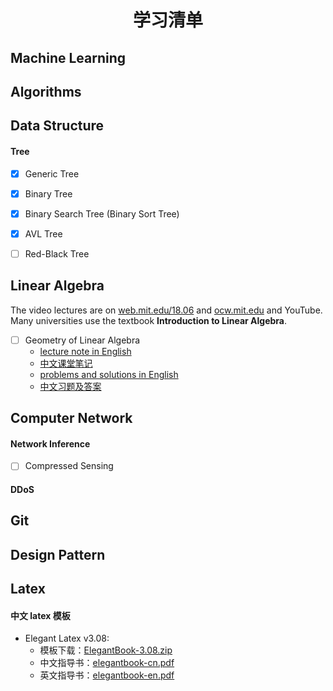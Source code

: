 # <center>学习清单</center>



## Machine Learning



## Algorithms



## Data Structure

#### Tree

- [x] Generic Tree

- [x] Binary Tree

- [x] Binary Search Tree (Binary Sort Tree)

- [x] AVL Tree

- [ ] Red-Black Tree



## Linear Algebra

The video lectures are on [web.mit.edu/18.06](http://web.mit.edu/18.06/www/) and [ocw.mit.edu](http://ocw.mit.edu/courses/mathematics/18-06sc-linear-algebra-fall-2011/) and YouTube. Many universities use the textbook **Introduction to Linear Algebra**.

- [ ] Geometry of Linear Algebra
  - [lecture note in English](./linear-algebra/01-geometry-of-linear-algebra.pdf)
  - [中文课堂笔记]()
  - [problems and solutions in English](./linear-algebra/01-problems-and-solutions.pdf)
  - [中文习题及答案]()

## Computer Network

#### Network Inference

- [ ] Compressed Sensing



#### DDoS



## Git



## Design Pattern





## Latex

#### 中文 latex 模板

- Elegant Latex v3.08: 
  - 模板下载：[ElegantBook-3.08.zip](./latex/ElegangBook/ElegantBook-3.08.zip)
  - 中文指导书：[elegantbook-cn.pdf](./latex/ElegangBook/elegantbook-cn.pdf)
  - 英文指导书：[elegantbook-en.pdf](./latex/ElegangBook/elegantbook-en.pdf)

